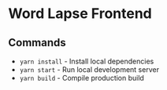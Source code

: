 # Word Lapse Frontend

## Commands

- `yarn install` - Install local dependencies
- `yarn start` - Run local development server
- `yarn build` - Compile production build
